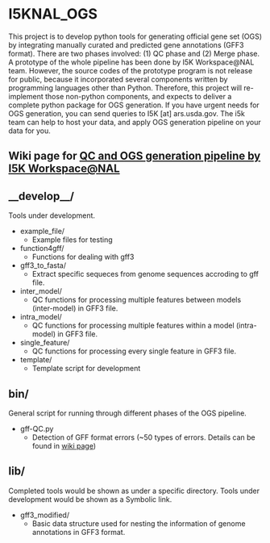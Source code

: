 # I5KNAL_OGS
This project is to develop python tools for generating official gene set (OGS) by integrating manually curated and predicted gene annotations (GFF3 format). There are two phases involved: (1) QC phase and (2) Merge phase. A prototype of the whole pipeline has been done by I5K Workspace@NAL team. However, the source codes of the prototype program is not release for public, because it incorporated several components written by programming languages other than Python. Therefore, this project will re-implement those non-python components, and expects to deliver a complete python package for OGS generation. If you have urgent needs for OGS generation, you can send queries to I5K [at] ars.usda.gov. The i5k team can help to host your data, and apply OGS generation pipeline on your data for you.

## Wiki page for [QC and OGS generation pipeline by I5K Workspace@NAL](https://github.com/NAL-i5K/I5KNAL_OGS/wiki)

## \_\_develop\_\_/
Tools under development.
* example_file/
    - Example files for testing
* function4gff/
    - Functions for dealing with gff3
* gff3_to_fasta/
    - Extract specific sequeces from genome sequences accroding to gff file.
* inter_model/
    - QC functions for processing multiple features between models (inter-model) in GFF3 file.
* intra_model/
    - QC functions for processing multiple features within a model (intra-model) in GFF3 file.
* single_feature/
    - QC functions for processing every single feature in GFF3 file.
* template/
    - Template script for development

## bin/
General script for running through different phases of the OGS pipeline.
* gff-QC.py
    - Detection of GFF format errors (~50 types of errors. Details can be found in [wiki page](https://github.com/NAL-i5K/I5KNAL_OGS/wiki))

## lib/
Completed tools would be shown as under a specific directory. Tools under development would be shown as a Symbolic link.
* gff3_modified/
    - Basic data structure used for nesting the information of genome annotations in GFF3 format.
